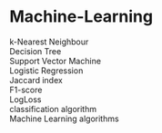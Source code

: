 # Machine-Learning

k-Nearest Neighbour<br>
Decision Tree <br>
Support Vector Machine <br>
Logistic Regression <br>
Jaccard index <br>
F1-score <br>
LogLoss <br>
classification algorithm <br>
Machine Learning algorithms <br>
